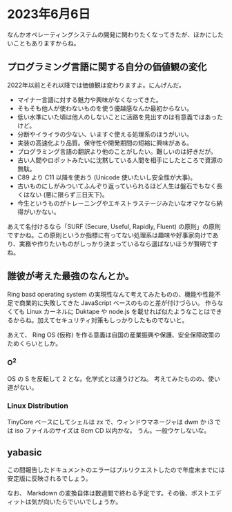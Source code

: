 # 2023年6月6日

なんかオペレーティングシステムの開発に関わりたくなってきたが、ほかにしたいこともありますからね。

## プログラミング言語に関する自分の価値観の変化

2022年以前とそれ以降では価値観は変わりますよ。にんげんだ。

* マイナー言語に対する魅力や興味がなくなってきた。
* そもそも他人が使わないものを使う優越感なんか最初からない。
* 低い水準にいた頃は他人のしないことに活路を見出すのは有意義ではあったけど。
* 分断やイライラの少ない、いますぐ使える処理系のほうがいい。
* 実装の高速化より品質。保守性や開発期間の短縮に興味がある。
* プログラミング言語の翻訳より他のことがしたい。難しいのは好きだが。
* 古い人間やロボットみたいに沈黙している人間を相手にしたところで資源の無駄。
* C89 より C11 以降を使おう (Unicode 使いたいし安全性が大事)。
* 古いものにしがみついてふんぞり返っていられるほど人生は盤石でもなく長くはない (悪に限らず三日天下)。
* 今生というものがトレーニングやエキストラステージみたいなオマケなら納得がいかない。

あえて名付けるなら「SURF (Secure, Useful, Rapidly, Fluent) の原則」の原則ですかね。この原則というか指標に有ってない処理系は趣味や好事家向けであり、実務や作りたいものがしっかり決まっているなら選ばないほうが賢明ですね。

## 誰彼が考えた最強のなんとか。

Ring basd operating system の実現性なんて考えてみたものの、機能や性能不足で商業的に失敗してきた JavaScript ベースのものと差が付けづらい。
作らなくても Linux カーネルに Duktape や node.js を載せれば似たようなことはできるからね。加えてセキュリティ対策もしっかりしたものでないと。

あえて、 Ring OS (仮称) を作る意義は自国の産業振興や保護、安全保障政策のためくらいとしか。

### O<sup>2</sup> 

OS の S を反転して 2 とな。化学式とは違うけどね。
考えてみたものの、使い道がない。

### Linux Distribution

TinyCore ベースにしてシェルは zx で、ウィンドウマネージャは dwm か i3 では
iso ファイルのサイズは 8cm CD 以内かな。
うん。一般ウケしないな。

## yabasic
この間報告したドキュメントのエラーはプルリクエストしたので年度末までには安定版に反映されるでしょう。

なお、 Markdown の変換自体は数週間で終わる予定です。その後、ポストエディットは気が向いたらでいいでしょうか。
